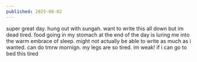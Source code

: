 ```yaml
---
published: 2025-08-02
---
```


super great day. hung out with sungah. want to write this all down but im dead tired. food going in my stomach at the end of the day is luring me into the warm embrace of sleep. might not actually be able to write as much as i wanted. can do tmrw mornign. my legs are so tired. im weak! if i can go to bed this tired 
